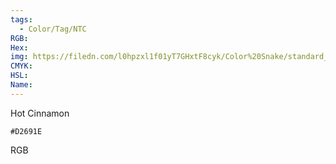 ```yaml
---
tags:
  - Color/Tag/NTC
RGB:
Hex:
img: https://filedn.com/l0hpzxl1f01yT7GHxtF8cyk/Color%20Snake/standard_csv_to_svg/D2691E.svg
CMYK:
HSL:
Name:
---
```

Hot Cinnamon
```palette
#D2691E
```
RGB
